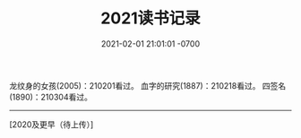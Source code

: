 ﻿---
layout: post
title:  "2021读书记录"
date:   2021-02-01 21:01:01 -0700
categories: reviews
---
龙纹身的女孩(2005)：210201看过。
血字的研究(1887)：210218看过。
四签名(1890)：210304看过。

---

[2020及更早（待上传）]